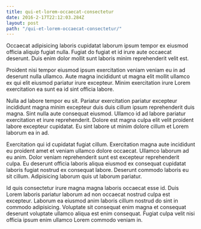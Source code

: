 ```yaml
---
title: qui-et-lorem-occaecat-consectetur
date: 2016-2-17T22:12:03.284Z
layout: post
path: "/qui-et-lorem-occaecat-consectetur/"
---
```


Occaecat adipisicing laboris cupidatat laborum ipsum tempor ex eiusmod officia aliquip fugiat nulla. Fugiat do fugiat et id irure aute occaecat deserunt. Duis enim dolor mollit sunt laboris minim reprehenderit velit est.

Proident nisi tempor eiusmod ipsum exercitation veniam veniam eu in ad deserunt nulla ullamco. Aute magna incididunt ut magna elit mollit ullamco ex qui elit eiusmod pariatur irure excepteur. Minim exercitation irure Lorem exercitation ea sunt ea id sint officia labore.

Nulla ad labore tempor eu sit. Pariatur exercitation pariatur excepteur incididunt magna minim excepteur duis duis cillum ipsum reprehenderit duis magna. Sint nulla aute consequat eiusmod. Ullamco id ad labore pariatur exercitation et irure reprehenderit. Dolore est magna culpa elit velit proident labore excepteur cupidatat. Eu sint labore ut minim dolore cillum et Lorem laborum ea in ad.

Exercitation qui id cupidatat fugiat cillum. Exercitation magna aute incididunt eu proident amet et veniam ullamco dolore occaecat. Ullamco laborum ad eu anim. Dolor veniam reprehenderit sunt est excepteur reprehenderit culpa. Eu deserunt officia laboris aliqua eiusmod ex consequat cupidatat laboris fugiat nostrud ex consequat labore. Deserunt commodo laboris eu sit cillum. Adipisicing laborum quis ut laborum pariatur.

Id quis consectetur irure magna magna laboris occaecat esse id. Duis Lorem laboris pariatur laborum ad non occaecat nostrud culpa est excepteur. Laborum ea eiusmod anim laboris cillum nostrud do sint in commodo adipisicing. Voluptate sit consequat enim magna et consequat deserunt voluptate ullamco aliqua est enim consequat. Fugiat culpa velit nisi officia ipsum enim ullamco Lorem commodo veniam in.